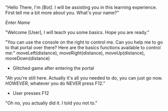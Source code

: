 "Hello There, I'm *[Bot]*. I will be assisting you in this learning experience. First tell me a bit more about you. What's your name?"

*Enter Name*

"Welcome [User], I will teach you some basics. Hope you are ready."

"You can use the console on the right to control me. Can you help me to go to that portal over there? Here are the basics functions available to control me:"
moveLeft(distance), moveRight(distance), moveUp(distance), moveDown(distance)

- Glitched game after entering the portal

"Ah you're still here. Actually it's all you needed to do, you can just go now. *HOWEVER*, whatever you do NEVER press F12."

- User presses F12

"Oh no, you actually did it. I told you not to."
